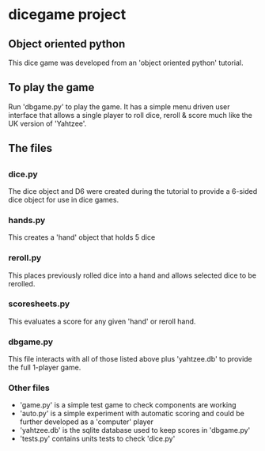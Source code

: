 # dicegame project
<h2>Object oriented python</h2>
<p>This dice game was developed from an 'object oriented python' tutorial.</p>
<h2>To play the game</h2>
<p>Run 'dbgame.py' to play the game. It has a simple menu driven user interface that allows a single player to roll dice, reroll & score much like the UK version of 'Yahtzee'.</p>
<h2>The files<h2>
<h3>dice.py</h3>
<p>The dice object and D6 were created during the tutorial to provide a 6-sided dice object for use in dice games.</p>
<h3>hands.py</h3>
<p>This creates a 'hand' object that holds 5 dice</p>
<h3>reroll.py</h3>
<p>This places previously rolled dice into a hand and allows selected dice to be rerolled.</p>
<h3>scoresheets.py</h3>
<p>This evaluates a score for any given 'hand' or reroll hand.</p>
<h3>dbgame.py</h3>
<p>This file interacts with all of those listed above plus 'yahtzee.db' to provide the full 1-player game.</p>
<h3>Other files</h3>
<ul>
<li>'game.py' is a simple test game to check components are working</li>
<li>'auto.py' is a simple experiment with automatic scoring and could be further developed as a 'computer' player</li>
<li>'yahtzee.db' is the sqlite database used to keep scores in 'dbgame.py'</li>
<li>'tests.py' contains units tests to check 'dice.py'</li>
</ul>
